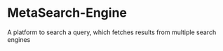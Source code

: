 # MetaSearch-Engine
A platform to search a query, which fetches results from multiple search engines
